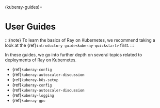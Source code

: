 (kuberay-guides)=
# User Guides

:::{note}
To learn the basics of Ray on Kubernetes, we recommend taking a look
at the {ref}`introductory guide<kuberay-quickstart>` first.
:::

In these guides, we go into further depth on several topics related to
deployments of Ray on Kubernetes.
* {ref}`kuberay-config`
* {ref}`kuberay-autoscaler-discussion`
* {ref}`kuberay-k8s-setup`
* {ref}`kuberay-config`
* {ref}`kuberay-autoscaler-discussion`
* {ref}`kuberay-logging`
* {ref}`kuberay-gpu`


